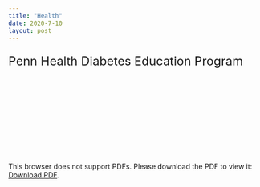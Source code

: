 ```yaml
---
title: "Health"
date: 2020-7-10
layout: post
---
```

<p style="font-size: x-large">Penn Health Diabetes Education Program</p>
<object data="https://patrickandrade.me/assets/Penn Health Diabetes Education Program.pdf" type="application/pdf" width="700px" height="700px">
    <embed src="https://patrickandrade.me/assets/Penn Health Diabetes Education Program.pdf">
        <p>This browser does not support PDFs. Please download the PDF to view it: <a href="https://patrickandrade.me/assets/Penn Health Diabetes Education Program.pdf">Download PDF</a>.</p>
    </embed>
</object>
